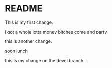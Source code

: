 # README

This is my first change.

i got a whole lotta money
bitches come and party

this is another change.

soon lunch


this is my change on the devel branch.